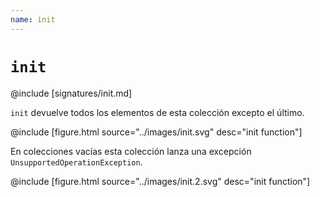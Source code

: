 ```yaml
---
name: init
---
```


# `init`

@include [signatures/init.md]

`init` devuelve todos los elementos de esta colección excepto el último.

@include [figure.html source="../images/init.svg" desc="init function"]

En colecciones vacías esta colección lanza una excepción `UnsupportedOperationException`.

@include [figure.html source="../images/init.2.svg" desc="init function"]
